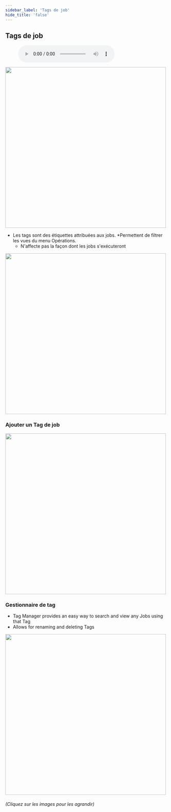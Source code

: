 ```yaml
---
sidebar_label: 'Tags de job'
hide_title: 'false'
---
```


## Tags de job

<figure>
    <audio
        controls
        src="audiobasic/JobTags.mp3">
            Your browser does not support the
            <code>audio</code> element.
    </audio>
</figure>

<a href="imgbasic/Picture25.png" target="_blank"><img src="imgbasic/Picture25.png" width="500"></img></a>

* Les tags sont des étiquettes attribuées aux jobs.
    *Permettent de filtrer les vues du menu Opérations.
    * N'affecte pas la façon dont les jobs s'exécuteront 

<a href="imgbasic/Picture26.png" target="_blank"><img src="imgbasic/Picture26.png" width="500"></img></a>  

### Ajouter un Tag de job

<a href="imgbasic/Picture27.png" target="_blank"><img src="imgbasic/Picture27.png" width="500"></img></a>  

### Gestionnaire de tag

* Tag Manager provides an easy way to search and view any Jobs using that Tag 
* Allows for renaming and deleting Tags

<a href="imgbasic/Picture28.png" target="_blank"><img src="imgbasic/Picture28.png" width="500"></img></a>

###### (Cliquez sur les images pour les agrandir)

